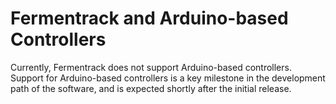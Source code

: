 # Fermentrack and Arduino-based Controllers

Currently, Fermentrack does not support Arduino-based controllers. Support for Arduino-based controllers is a key milestone in the development path of the software, and is expected shortly after the initial release. 
